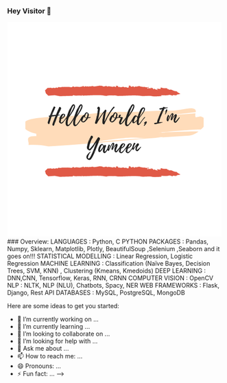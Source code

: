 ### Hey Visitor 👋

<img src= "Peachpuff Brush Stroke Photography Logo.png" class="center">
### Overview:
LANGUAGES : Python, C
PYTHON PACKAGES : Pandas, Numpy, Sklearn, Matplotlib, Plotly, BeautifulSoup ,Selenium ,Seaborn and it goes on!!!
STATISTICAL MODELLING : Linear Regression, Logistic Regression
MACHINE LEARNING : Classification (Naïve Bayes, Decision Trees, SVM, KNN) , Clustering
(Kmeans, Kmedoids) 
DEEP LEARNING : DNN,CNN, Tensorflow, Keras, RNN, CRNN
COMPUTER VISION : OpenCV
NLP : NLTK, NLP (NLU), Chatbots, Spacy, NER
WEB FRAMEWORKS : Flask, Django, Rest API
DATABASES : MySQL, PostgreSQL, MongoDB


Here are some ideas to get you started:

- 🔭 I’m currently working on ...
- 🌱 I’m currently learning ...
- 👯 I’m looking to collaborate on ...
- 🤔 I’m looking for help with ...
- 💬 Ask me about ...
- 📫 How to reach me: ...
- 😄 Pronouns: ...
- ⚡ Fun fact: ...
-->
